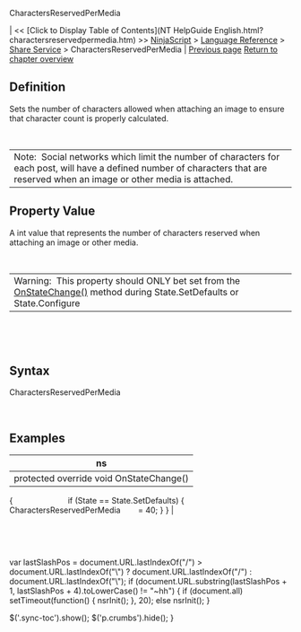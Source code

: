﻿










 


CharactersReservedPerMedia







| &lt;&lt; [Click to Display Table of Contents](NT HelpGuide English.html?charactersreservedpermedia.htm) &gt;&gt;
 [NinjaScript](ninjascript.htm) &gt; [Language Reference](language_reference_wip.htm) &gt; [Share Service](share_service.htm) &gt;
CharactersReservedPerMedia | [Previous page](characterlimit.htm)
[Return to chapter overview](share_service.htm)










Definition
----------


Sets the number of characters allowed when attaching an image to ensure that character count is properly calculated.


 




|  |
| --- |
| Note:  Social networks which limit the number of characters for each post, will have a defined number of characters that are reserved when an image or other media is attached.   |





Property Value
--------------


A int value that represents the number of characters reserved when attaching an image or other media.


 




|  |
| --- |
| Warning:  This property should ONLY bet set from the [OnStateChange()](onstatechange.htm) method during State.SetDefaults or State.Configure |



 


 


Syntax
------


CharactersReservedPerMedia


 



Examples
--------




| ns |
| --- |
| protected override void OnStateChange()
{                        
if (State == State.SetDefaults)
{
CharactersReservedPerMedia        = 40;
}
} |



 


 






 
 var lastSlashPos = document.URL.lastIndexOf("/") &gt; document.URL.lastIndexOf("\\") ? document.URL.lastIndexOf("/") : document.URL.lastIndexOf("\\");
 if (document.URL.substring(lastSlashPos + 1, lastSlashPos + 4).toLowerCase() != "~hh") {
 if (document.all) setTimeout(function() {
 nsrInit();
 }, 20);
 else nsrInit();
 }
 
 
 $('.sync-toc').show();
 $('p.crumbs').hide();
 }
 
 
 



